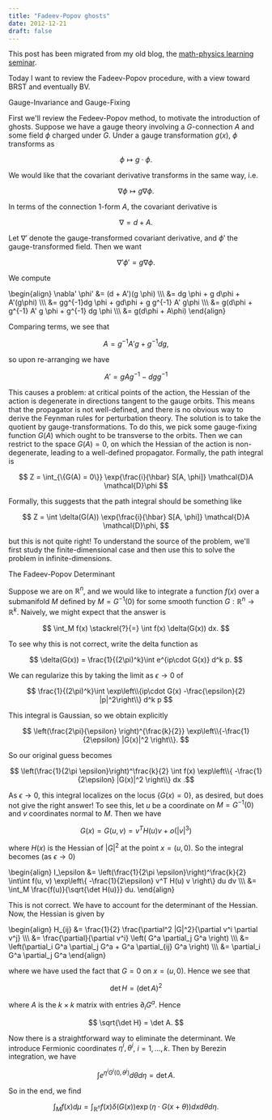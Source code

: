 ```yaml
---
title: "Fadeev-Popov ghosts"
date: 2012-12-21
draft: false
---
```


This post has been migrated from my old blog, the [math-physics learning seminar](https://mathphysseminar.blogspot.com/).


Today I want to review the Fadeev-Popov procedure, with a view toward BRST and eventually BV.


Gauge-Invariance and Gauge-Fixing


First we'll review the Fedeev-Popov method, to motivate the introduction of ghosts. Suppose we have a gauge theory involving a $G$-connection $A$ and some field $\phi$ charged under $G$. Under a gauge transformation $g(x)$, $\phi$ transforms as

$$ \phi \mapsto g \cdot \phi. $$

We would like that the covariant derivative transforms in the same way, i.e.

$$ \nabla \phi \mapsto g \nabla \phi. $$

In terms of the connection 1-form $A$, the covariant derivative is

$$ \nabla = d + A. $$

Let $\nabla'$ denote the gauge-transformed covariant derivative, and $\phi'$ the gauge-transformed field. Then we want

$$ \nabla' \phi' = g \nabla \phi. $$

We compute

\\begin{align}
\nabla' \phi' &= (d + A')(g \phi) \\\\\\
&= dg \phi + g d\phi + A'(g\phi) \\\\\\
&= gg^{-1}dg \phi + gd\phi + g g^{-1} A' g\phi \\\\\\
&= g(d\phi + g^{-1} A' g \phi + g^{-1} dg \phi \\\\\\
&= g(d\phi + A\phi)
\\end{align}

Comparing terms, we see that

$$ A = g^{-1} A' g + g^{-1} dg, $$

so upon re-arranging we have

$$ A' = g A g^{-1} - dg g^{-1} $$


This causes a problem: at critical points of the action, the Hessian of the action is degenerate in directions tangent to the gauge orbits. This means that the propagator is not well-defined, and there is no obvious way to derive the Feynman rules for perturbation theory. The solution is to take the quotient by gauge-transformations. To do this, we pick some gauge-fixing function $G(A)$ which ought to be transverse to the orbits. Then we can restrict to the space $G(A) = 0$, on which the Hessian of the action is non-degenerate, leading to a well-defined propagator. Formally, the path integral is

$$ Z = \int_{\{G(A) = 0\}} \exp{\frac{i}{\hbar} S[A, \phi]} \mathcal{D}A \mathcal{D}\phi  $$

Formally, this suggests that the path integral should be something like

$$ Z = \int \delta(G(A)) \exp{\frac{i}{\hbar} S[A, \phi]} \mathcal{D}A \mathcal{D}\phi, $$

but this is not quite right! To understand the source of the problem, we'll first study the finite-dimensional case and then use this to solve the problem in infinite-dimensions.



The Fadeev-Popov Determinant


Suppose we are on $\mathbb{R}^n$, and we would like to integrate a function $f(x)$ over a submanifold $M$ defined by $M = G^{-1}(0)$ for some smooth function $G: \mathbb{R}^n \to \mathbb{R}^k$. Naively, we might expect that the answer is

$$ \int_M f(x) \stackrel{?}{=} \int f(x) \delta(G(x)) dx. $$

To see why this is not correct, write the delta function as

$$ \delta(G(x)) = \frac{1}{(2\pi)^k}\int e^{ip\cdot G(x)} d^k p. $$

We can regularize this by taking the limit as $\epsilon \to 0$ of

$$ \frac{1}{(2\pi)^k}\int \exp\left\\{ip\cdot G(x) -\frac{\epsilon}{2} |p|^2\right\\} d^k p $$

This integral is Gaussian, so we obtain explicitly

$$ \left(\frac{2\pi}{\epsilon} \right)^{\frac{k}{2}} \exp\left\\{-\frac{1}{2\epsilon} |G(x)|^2 \right\\}. $$

So our original guess becomes

$$ \left(\frac{1}{2\pi \epsilon}\right)^\frac{k}{2} \int f(x) \exp\left\\{ -\frac{1}{2\epsilon} |G(x)|^2 \right\\} dx .$$

As $\epsilon \to 0$, this integral localizes on the locus $\{G(x) = 0\}$, as desired, but does not give the right answer! To see this, let $u$ be a coordinate on $M = G^{-1}(0)$ and $v$ coordinates normal to $M$. Then we have

$$ G(x) = G(u,v) = v^T H(u) v + o(|v|^3) $$

where $H(x)$ is the Hessian of $|G|^2$ at the point $x = (u, 0)$. So the integral becomes (as $\epsilon \to 0$)

\\begin{align}
I_\epsilon &= \left(\frac{1}{2\pi \epsilon}\right)^\frac{k}{2} \int\int
 f(u, v) \exp\left\\{ -\frac{1}{2\epsilon} v^T H(u) v \right\\} du dv \\\\\\
&= \int_M \frac{f(u)}{\sqrt{\det H(u)}} du.
\\end{align}

This is not correct. We have to account for the determinant of the Hessian. Now, the Hessian is given by

\\begin{align}
H_{ij} &= \frac{1}{2} \frac{\partial^2 |G|^2}{\partial v^i \partial v^j} \\\\\\
&= \frac{\partial}{\partial v^i} \left( G^a \partial_j G^a \right) \\\\\\
&=  \left(\partial_i G^a \partial_j G^a + G^a \partial_{ij} G^a \right) \\\\\\
&=  \partial_i G^a \partial_j G^a
\\end{align}

where we have used the fact that $G = 0$ on $x = (u, 0)$. Hence we see that

$$ \det H = (\det A)^2 $$

where $A$ is the $k \times k$ matrix with entries $\partial_i G^a$. Hence

$$ \sqrt{\det H} = \det A. $$

Now there is a straightforward way to eliminate the determinant. We introduce Fermionic coordinates $\eta^i, \theta^i$, $i = 1, \ldots, k$. Then by Berezin integration, we have

$$ \int e^{\eta^i G^i(0, \theta^j)} d\theta d\eta = \det A. $$

So in the end, we find

$$ \int_M f(x) d\mu = \int_{\mathbb{R}^n}
f(x) \delta(G(x)) \exp\left(\eta \cdot G(x+ \theta) \right)
 dx d\theta d\eta. $$
